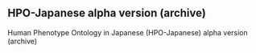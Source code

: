 ## HPO-Japanese alpha version (archive)
Human Phenotype Ontology in Japanese (HPO-Japanese) alpha version (archive)
